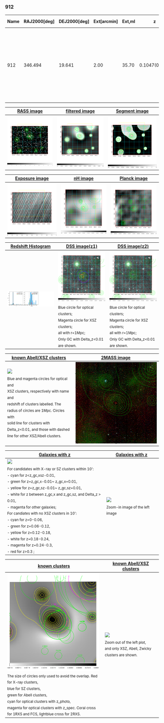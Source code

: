 <div STYLE="page-break-after: always;"></div>

### 912

|Name|RAJ2000[deg]|DEJ2000[deg] |Ext[arcmin]| Ext,ml | z | z_src| C|GC(XSZ,Delta_z<0.01)| GC(OPT,Delta_z<0.01)|GC| R_sig[arcmin] | R500[arcmin] | R500[Mpc]| CRsig[c/s] | CR500[c/s] |L500[1E44 erg/s]|F500[1E-12 erg/s/cm^2]| M500[1E14 Msun]|Tx[keV]|Cnt_sig|Beta|Rc[arcmin]|Comment|Alias|
|---|---|---|---|---|---|------|---|--------|---------|----------|---|---|---|---|---|---|---|---|---|---|---|---|---|---|
|912| 346.494| 19.641| 2.00| 35.70| 0.1047(0.005)| z1, z_xsz| B| F20, SPI| C, W| A, C, F20, N, SPI, W| 6.850| 7.403| 0.853| 0.140(0.026)| 0.142(0.026)| 0.727(0.065)| 2.599(0.231)| 1.95(0.09)| 3.34(0.09)| 64.7| 0.865(-0.140+0.096)| 3.924(-0.870+0.650)| An X-ray cluster with $z$ = 0.1039 and offset = 0.63 Mpc(5.45 arcmin), an Abell cluster with no $z$ and offset = 0.30 Mpc| t061|

|[RASS image](../image/912/912_img.pdf)|[filtered image](../image/912/912_fil.pdf)|[Segment image](../image/912/912_seg.pdf)|
|-------------------|--------------------|-------------------|
| <img src="../image/912/912_img.png" width="300">  | <img src="../image/912/912_fil.png" width="300">   | <img src="../image/912/912_seg.png" width="300">  |

|[Exposure image](../image/912/912_mex.pdf)| [nH image](../image/912/912_nh.pdf)| [Planck image](../image/912/912_p.pdf)|
|-------------------|--------------------|-------------------|
|<img src="../image/912/912_mex.png" width="300">   | <img src="../image/912/912_nh.png" width="300">    | <img src="../image/912/912_p.png" width="300"> |

|[Redshift Histogram](../image/912/912_zg.pdf) | [DSS image(z1)](../image/912/912_dss_z1.pdf)      |  [DSS image(z2)](../image/912/912_dss_z2.pdf)    |
|-------------------|--------------------|-------------------|
|<img src="../image/912/912_zg.png" width="300"> |<img src="../image/912/912_dss_z1.png" width="300"> <sub><br>Blue circle for optical clusters; <br>Magenta circle for XSZ clusters; <br>all with r=1Mpc; <br>Only GC with Delta_z<0.01 are shown. </sub>| <img src="../image/912/912_dss_z2.png" width="300"><sub><br>Blue circle for optical clusters; <br>Magenta circle for XSZ clusters; <br>all with r=1Mpc; <br>Only GC with Delta_z<0.01 are shown. </sub> |

|[known Abell/XSZ clusters](../image/912/912_m.pdf) | [2MASS image](../image/912/912_2mass.pdf)      |
|-------------------|-------------------|
|<img src=../image/912/912_m.png width="300"> <br><sub>Blue and magenta circles for optical and <br>XSZ clusters, respectively with name and <br>redshift of clusters labelled. The <br>radius of circles are 1Mpc. Circles with <br>solid line for clusters with <br>Delta_z<0.01, and those with dashed <br>line for other XSZ/Abell clusters.        </sub>|<img src="../image/912/912_2mass.png" width="300">  |

|[Galaxies with z](../image/912/912_opt_ned.pdf) |[Galaxies with z](../image/912/912_opt_ned_zoom.pdf) |
|-------------------|-------------------|
| <img src=../image/912/912_opt_ned.png width="300"> <br><sub> For candidates with X-ray or SZ clusters within 10': <br> - cyan for z<z_gc,xsz-0.01, <br> - green for z=z_gc,x-0.01~ z_gc,x+0.01, <br> - yellow for z=z_gc,sz-0.01~ z_gc,sz+0.01, <br> - white for z between z_gc,x and z_gc,sz, and Delta_z > 0.01, <br> - magenta for other galaxies; <br>For candiates with no XSZ clusters in 10': <br> - cyan for z=0-0.06, <br> - green for z=0.06-0.12, <br> - yellow for z=0.12-0.18, <br> - white for z=0.18-0.24, <br> - magenta for z=0.24-0.3, <br> - red for z>0.3 ;  </sub>|<img src=../image/912/912_opt_ned_zoom.png width="300">  <br><sub> Zoom-in image of the left image</sub>|

|[known clusters](../image/912/912_gc.pdf) |[known Abell/XSZ clusters](../image/912/912_gc_large.pdf) |
|-------------------|-------------------|
| <img src=../image/912/912_gc.png width="300"> <br><sub> The size of circles only used to avoid the overlap. Red for X-ray clusters, <br> blue for SZ clusters, <br> green for Abell clusters, <br> cyan for optical clusters with z_photo, <br> magenta for optical clusters with z_spec. Coral cross for 1RXS and FCS, lightblue cross for 2RXS. </sub>|<img src=../image/912/912_gc_large.png width="300"> <br><sub> Zoom out of the left plot, <br> and only XSZ, Abell, Zwicky clusters are shown. </sub> |



